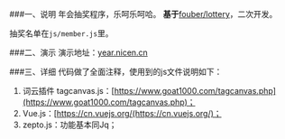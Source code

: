 ###一、说明
年会抽奖程序，乐呵乐呵哈。
**基于**[fouber/lottery](https://www.runoob.com)，二次开发。

抽奖名单在`js/member.js`里。

###二、演示
演示地址：[year.nicen.cn](https://year.nicen.cn)

###三、详细
代码做了全面注释，使用到的js文件说明如下：
1. 词云插件 tagcanvas.js：[https://www.goat1000.com/tagcanvas.php](https://www.goat1000.com/tagcanvas.php)；
2. Vue.js：[https://cn.vuejs.org/(https://cn.vuejs.org/)；
3. zepto.js：功能基本同Jq；
